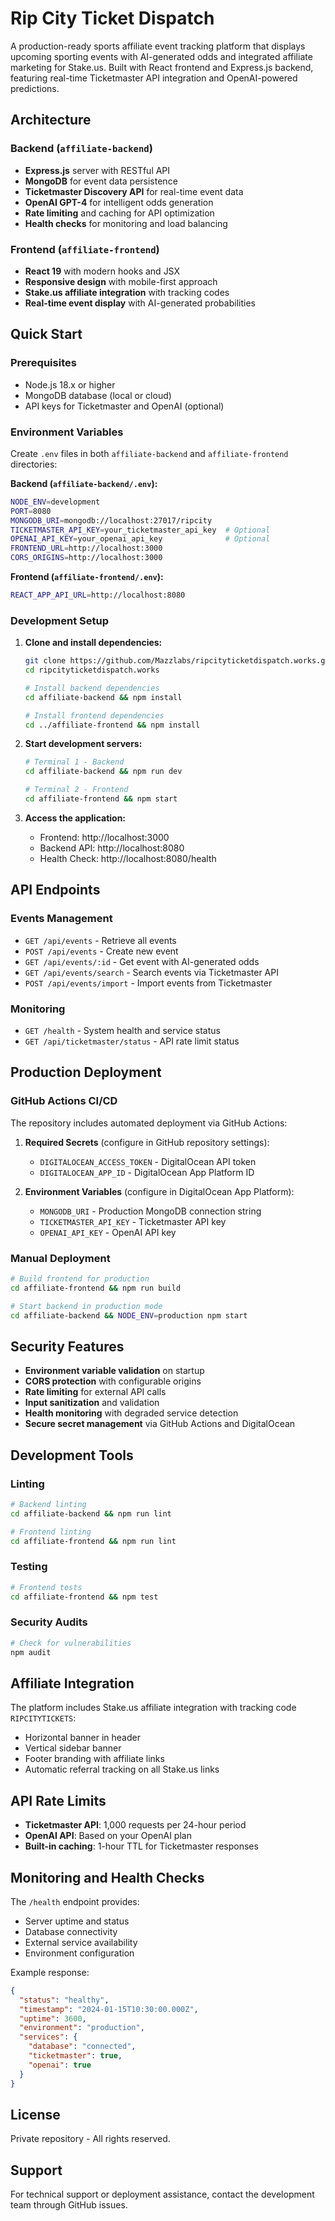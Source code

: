 # Rip City Ticket Dispatch

A production-ready sports affiliate event tracking platform that displays upcoming sporting events with AI-generated odds and integrated affiliate marketing for Stake.us. Built with React frontend and Express.js backend, featuring real-time Ticketmaster API integration and OpenAI-powered predictions.

## Architecture

### Backend (`affiliate-backend`)
- **Express.js** server with RESTful API
- **MongoDB** for event data persistence 
- **Ticketmaster Discovery API** for real-time event data
- **OpenAI GPT-4** for intelligent odds generation
- **Rate limiting** and caching for API optimization
- **Health checks** for monitoring and load balancing

### Frontend (`affiliate-frontend`)
- **React 19** with modern hooks and JSX
- **Responsive design** with mobile-first approach
- **Stake.us affiliate integration** with tracking codes
- **Real-time event display** with AI-generated probabilities

## Quick Start

### Prerequisites
- Node.js 18.x or higher
- MongoDB database (local or cloud)
- API keys for Ticketmaster and OpenAI (optional)

### Environment Variables

Create `.env` files in both `affiliate-backend` and `affiliate-frontend` directories:

**Backend (`affiliate-backend/.env`):**
```bash
NODE_ENV=development
PORT=8080
MONGODB_URI=mongodb://localhost:27017/ripcity
TICKETMASTER_API_KEY=your_ticketmaster_api_key  # Optional
OPENAI_API_KEY=your_openai_api_key              # Optional
FRONTEND_URL=http://localhost:3000
CORS_ORIGINS=http://localhost:3000
```

**Frontend (`affiliate-frontend/.env`):**
```bash
REACT_APP_API_URL=http://localhost:8080
```

### Development Setup

1. **Clone and install dependencies:**
   ```bash
   git clone https://github.com/Mazzlabs/ripcityticketdispatch.works.git
   cd ripcityticketdispatch.works
   
   # Install backend dependencies
   cd affiliate-backend && npm install
   
   # Install frontend dependencies  
   cd ../affiliate-frontend && npm install
   ```

2. **Start development servers:**
   ```bash
   # Terminal 1 - Backend
   cd affiliate-backend && npm run dev
   
   # Terminal 2 - Frontend
   cd affiliate-frontend && npm start
   ```

3. **Access the application:**
   - Frontend: http://localhost:3000
   - Backend API: http://localhost:8080
   - Health Check: http://localhost:8080/health

## API Endpoints

### Events Management
- `GET /api/events` - Retrieve all events
- `POST /api/events` - Create new event
- `GET /api/events/:id` - Get event with AI-generated odds
- `GET /api/events/search` - Search events via Ticketmaster API
- `POST /api/events/import` - Import events from Ticketmaster

### Monitoring
- `GET /health` - System health and service status
- `GET /api/ticketmaster/status` - API rate limit status

## Production Deployment

### GitHub Actions CI/CD
The repository includes automated deployment via GitHub Actions:

1. **Required Secrets** (configure in GitHub repository settings):
   - `DIGITALOCEAN_ACCESS_TOKEN` - DigitalOcean API token
   - `DIGITALOCEAN_APP_ID` - DigitalOcean App Platform ID

2. **Environment Variables** (configure in DigitalOcean App Platform):
   - `MONGODB_URI` - Production MongoDB connection string
   - `TICKETMASTER_API_KEY` - Ticketmaster API key
   - `OPENAI_API_KEY` - OpenAI API key

### Manual Deployment
```bash
# Build frontend for production
cd affiliate-frontend && npm run build

# Start backend in production mode
cd affiliate-backend && NODE_ENV=production npm start
```

## Security Features

- **Environment variable validation** on startup
- **CORS protection** with configurable origins
- **Rate limiting** for external API calls
- **Input sanitization** and validation
- **Health monitoring** with degraded service detection
- **Secure secret management** via GitHub Actions and DigitalOcean

## Development Tools

### Linting
```bash
# Backend linting
cd affiliate-backend && npm run lint

# Frontend linting  
cd affiliate-frontend && npm run lint
```

### Testing
```bash
# Frontend tests
cd affiliate-frontend && npm test
```

### Security Audits
```bash
# Check for vulnerabilities
npm audit
```

## Affiliate Integration

The platform includes Stake.us affiliate integration with tracking code `RIPCITYTICKETS`:
- Horizontal banner in header
- Vertical sidebar banner
- Footer branding with affiliate links
- Automatic referral tracking on all Stake.us links

## API Rate Limits

- **Ticketmaster API**: 1,000 requests per 24-hour period
- **OpenAI API**: Based on your OpenAI plan
- **Built-in caching**: 1-hour TTL for Ticketmaster responses

## Monitoring and Health Checks

The `/health` endpoint provides:
- Server uptime and status
- Database connectivity
- External service availability
- Environment configuration

Example response:
```json
{
  "status": "healthy",
  "timestamp": "2024-01-15T10:30:00.000Z",
  "uptime": 3600,
  "environment": "production",
  "services": {
    "database": "connected",
    "ticketmaster": true,
    "openai": true
  }
}
```

## License

Private repository - All rights reserved.

## Support

For technical support or deployment assistance, contact the development team through GitHub issues.